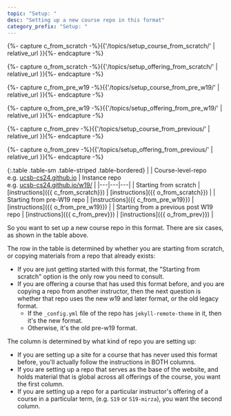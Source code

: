 ```yaml
---
topic: "Setup: "
desc: "Setting up a new course repo in this format"
category_prefix: "Setup: "
---
```




{%- capture c_from_scratch -%}{{'/topics/setup_course_from_scratch/' | relative_url }}{%- endcapture -%}

{%- capture o_from_scratch -%}{{'/topics/setup_offering_from_scratch/' | relative_url }}{%- endcapture -%}

{%- capture c_from_pre_w19 -%}{{'/topics/setup_course_from_pre_w19/' | relative_url }}{%- endcapture -%}

{%- capture o_from_pre_w19 -%}{{'/topics/setup_offering_from_pre_w19/' | relative_url }}{%- endcapture -%}

{%- capture c_from_prev -%}{{'/topics/setup_course_from_previous/' | relative_url }}{%- endcapture -%}

{%- capture o_from_prev -%}{{'/topics/setup_offering_from_previous/' | relative_url }}{%- endcapture -%}

{:.table .table-sm .table-striped .table-bordered}
|    | Course-level-repo <br> e.g. [ucsb-cs24.github.io](https://ucsb-cs24.github.io) | Instance repo <br> e.g. [ucsb-cs24.github.io/w19/](https://ucsb-cs24.github.io/w19/) |
|---|---|---|
| Starting from scratch   | [instructions]({{ c_from_scratch}})  | [instructions]({{ o_from_scratch}}) | 
| Starting from pre-W19 repo  | [instructions]({{ c_from_pre_w19}}) | [instructions]({{ o_from_pre_w19}})  | 
| Starting from a previous post W19 repo  | [instructions]({{ c_from_prev}})  | [instructions]({{ o_from_prev}})  | 



So you want to set up a new course repo in this format.  There are six cases, as shown in the table above.

The row in the table is determined by whether you are starting from scratch, or copying materials from a repo that already exists:

*  If you are just getting started with this format, the "Starting from scratch" option is the only row you need to consult.
*  If you are offering a course that has used this format before, and you are copying a repo from another instructor, 
   then the next question is whether that repo uses the new w19 and later format, or the old legacy format.
   * If the `_config.yml` file of the repo has `jekyll-remote-theme` in it, then it's the new format.
   * Otherwise, it's the old pre-w19 format.

The column is determined by what kind of repo you are setting up:

*  If you are setting up a site for a course that has never 
   used this format before, you'll actually follow the instructions in BOTH columns.
*  If you are setting up a repo that serves as the base of the website, 
   and holds material that is global across all offerings of the course,  you want the first column.
*  If you are setting up a repo for a particular instructor's offering 
   of a course in a particular term, (e.g. `S19` or `S19-mirza`), you want the second column.


